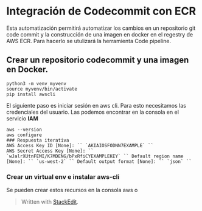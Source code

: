 

# Integración de Codecommit con ECR

Esta automatización permitirá automatizar los cambios en un repositorio  git code commit y la construcción de una imagen en docker en el regestry de AWS ECR. Para hacerlo se utulizará la herramienta Code pipeline.

## Crear un repositorio codecommit y una imagen en Docker.
```
python3 -m venv myvenv
source myvenv/bin/activate
pip install awscli
```
El siguiente paso es iniciar sesión en aws cli. Para esto necesitamos las credenciales del usuario. Las podemos encontrar en la consola en el servicio **IAM** 

```
aws --version
aws configure 
### Respuesta iterativa
AWS Access Key ID [None]: `` `AKIAIOSFODNN7EXAMPLE` ``
AWS Secret Access Key [None]: `` `wJalrXUtnFEMI/K7MDENG/bPxRfiCYEXAMPLEKEY` `` Default region name [None]: `` `us-west-2` `` Default output format [None]: `` `json` ``
```
### Crear un virtual env e instalar aws-cli 
Se pueden crear estos recursos en la consola aws o 
> Written with [StackEdit](https://stackedit.io/).
<!--stackedit_data:
eyJoaXN0b3J5IjpbNzUwNTc1MjIzLDE1MzkxMjU1ODMsODU3OT
MyMjExXX0=
-->